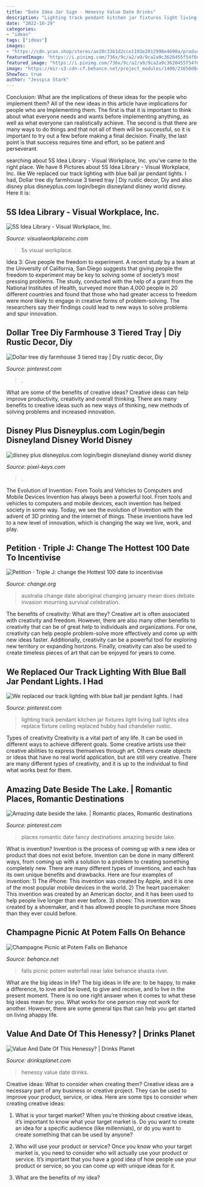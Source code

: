 ```yaml
---
title: "Date Idea Jar Sign - Henessy Value Date Drinks"
description: "Lighting track pendant kitchen jar fixtures light living ball lights idea replace fixture ceiling replaced hubby had chandelier rustic"
date: "2022-10-29"
categories:
- "ideas"
tags: ["ideas"]
images:
- "https://cdn.ycan.shop/stores/ae20c33b1d2cce1193e2012998e4690a/products/sNSrpXBRKd8aL42x2m15H1ZIKWdtwEwGlzsKXHhq.jpeg"
featuredImage: "https://i.pinimg.com/736x/9c/a2/a9/9ca2a9c3620455f54f6e6e9cbd1219d0--romantic-places-dates.jpg"
featured_image: "https://i.pinimg.com/736x/9c/a2/a9/9ca2a9c3620455f54f6e6e9cbd1219d0--romantic-places-dates.jpg"
image: "https://mir-s3-cdn-cf.behance.net/project_modules/1400/21650d8421229.560bd0e11535d.jpg"
ShowToc: true
author: "Jessyca Stark"
---
```



Conclusion: What are the implications of these ideas for the people who implement them?
All of the new ideas in this article have implications for people who are Implementing them. The first is that it is important to think about what everyone needs and wants before implementing anything, as well as what everyone can realistically achieve. The second is that there are many ways to do things and that not all of them will be successful, so it is important to try out a few before making a final decision. Finally, the last point is that success requires time and effort, so be patient and perseverant.

	

		
searching about 5S Idea Library - Visual Workplace, Inc. you've came to the right place. We have 8 Pictures about 5S Idea Library - Visual Workplace, Inc. like We replaced our track lighting with blue ball jar pendant lights. I had, Dollar tree diy farmhouse 3 tiered tray | Diy rustic decor, Diy and also disney plus disneyplus.com login/begin disneyland disney world disney. Here it is:
		
    
## 5S Idea Library - Visual Workplace, Inc.

<img loading=lazy src="https://www.visualworkplaceinc.com/wp-content/uploads/2019/02/Lubricants.jpg" onerror="this.onerror=null;this.src='https://tse4.mm.bing.net/th?id=OIP.FggC7k2TTVJMfOQzm11Q5AHaFj&amp;pid=15.1';" alt="5S Idea Library - Visual Workplace, Inc.">

_Source: visualworkplaceinc.com_

>5s visual workplace. 

	

Idea 3: Give people the freedom to experiment.
A recent study by a team at the University of California, San Diego suggests that giving people the freedom to experiment may be key to solving some of society’s most pressing problems. The study, conducted with the help of a grant from the National Institutes of Health, surveyed more than 4,000 people in 20 different countries and found that those who had greater access to freedom were more likely to engage in creative forms of problem-solving. The researchers say their findings could lead to new ways to solve problems and spur innovation.

    
## Dollar Tree Diy Farmhouse 3 Tiered Tray | Diy Rustic Decor, Diy

<img loading=lazy src="https://i.pinimg.com/736x/b3/52/5a/b3525a581e469254ca8e20c0fc8dbad5.jpg" onerror="this.onerror=null;this.src='https://tse2.mm.bing.net/th?id=OIP.aem2qqUgfVPrOvKsVeaukAHaJ3&amp;pid=15.1';" alt="Dollar tree diy farmhouse 3 tiered tray | Diy rustic decor, Diy">

_Source: pinterest.com_

>. 

	

What are some of the benefits of creative ideas?
Creative ideas can help improve productivity, creativity and overall thinking. There are many benefits to creative ideas such as new ways of thinking, new methods of solving problems and increased innovation.

    
## Disney Plus Disneyplus.com Login/begin Disneyland Disney World Disney

<img loading=lazy src="https://cdn.ycan.shop/stores/ae20c33b1d2cce1193e2012998e4690a/products/sNSrpXBRKd8aL42x2m15H1ZIKWdtwEwGlzsKXHhq.jpeg" onerror="this.onerror=null;this.src='https://tse3.mm.bing.net/th?id=OIP.JcaP4Ou1I7aCV9uUWvsuLgHaHa&amp;pid=15.1';" alt="disney plus disneyplus.com login/begin disneyland disney world disney">

_Source: pixel-keys.com_

>. 

	

The Evolution of Invention: From Tools and Vehicles to Computers and Mobile Devices
Invention has always been a powerful tool. From tools and vehicles to computers and mobile devices, each invention has helped society in some way. Today, we see the evolution of Invention with the advent of 3D printing and the internet of things. These inventions have led to a new level of innovation, which is changing the way we live, work, and play.

    
## Petition · Triple J: Change The Hottest 100 Date To Incentivise

<img loading=lazy src="https://assets.change.org/photos/9/ho/ja/mdHOjaIedVWOnQO-1600x900-noPad.jpg?1485347084" onerror="this.onerror=null;this.src='https://tse2.mm.bing.net/th?id=OIP.T8yj3K9qHhoGrVKX-CuVdwHaEK&amp;pid=15.1';" alt="Petition · Triple J: change the Hottest 100 date to incentivise">

_Source: change.org_

>australia change date aboriginal changing january mean does debate invasion mourning survival celebration. 

	

The benefits of creativity: What are they?
Creative art is often associated with creativity and freedom. However, there are also many other benefits to creativity that can be of great help to individuals and organizations. For one, creativity can help people problem-solve more effectively and come up with new ideas faster. Additionally, creativity can be a powerful tool for exploring new territory or expanding horizons. Finally, creativity can also be used to create timeless pieces of art that can be enjoyed for years to come.

    
## We Replaced Our Track Lighting With Blue Ball Jar Pendant Lights. I Had

<img loading=lazy src="https://i.pinimg.com/736x/69/a3/d5/69a3d5c3a20018f788fe20bd93e701a1--replace-track-lighting-track-lighting-ideas.jpg" onerror="this.onerror=null;this.src='https://tse1.mm.bing.net/th?id=OIP.n-I-Y0JFqObXyf2uC-apPQHaJ6&amp;pid=15.1';" alt="We replaced our track lighting with blue ball jar pendant lights. I had">

_Source: pinterest.com_

>lighting track pendant kitchen jar fixtures light living ball lights idea replace fixture ceiling replaced hubby had chandelier rustic. 

	

Types of creativity
Creativity is a vital part of any life. It can be used in different ways to achieve different goals. Some creative artists use their creative abilities to express themselves through art. Others create objects or ideas that have no real world application, but are still very creative. There are many different types of creativity, and it is up to the individual to find what works best for them.

    
## Amazing Date Beside The Lake. | Romantic Places, Romantic Destinations

<img loading=lazy src="https://i.pinimg.com/736x/9c/a2/a9/9ca2a9c3620455f54f6e6e9cbd1219d0--romantic-places-dates.jpg" onerror="this.onerror=null;this.src='https://tse1.mm.bing.net/th?id=OIP.Fkea9k08gxEFJSc7FbVAUgHaFj&amp;pid=15.1';" alt="Amazing date beside the lake. | Romantic places, Romantic destinations">

_Source: pinterest.com_

>places romantic date fancy destinations amazing beside lake. 

	

What is invention?
Invention is the process of coming up with a new idea or product that does not exist before. Invention can be done in many different ways, from coming up with a solution to a problem to creating something completely new. There are many different types of inventions, and each has its own unique benefits and drawbacks. Here are four examples of invention: 1) The iPhone: This invention was created by Apple, and it is one of the most popular mobile devices in the world. 2) The heart pacemaker: This invention was created by an American doctor, and it has been used to help people live longer than ever before. 3) shoes: This invention was created by a shoemaker, and it has allowed people to purchase more Shoes than they ever could before.

    
## Champagne Picnic At Potem Falls On Behance

<img loading=lazy src="https://mir-s3-cdn-cf.behance.net/project_modules/1400/21650d8421229.560bd0e11535d.jpg" onerror="this.onerror=null;this.src='https://tse2.mm.bing.net/th?id=OIP.3WxzGtoFsORqcbJyjMsexAHaEo&amp;pid=15.1';" alt="Champagne Picnic at Potem Falls on Behance">

_Source: behance.net_

>falls picnic potem waterfall near lake behance shasta river. 

	

What are the big ideas in life?
The big ideas in life are: to be happy, to make a difference, to love and be loved, to give and receive, and to live in the present moment. There is no one right answer when it comes to what these big ideas mean for you. What works for one person may not work for another. However, there are some general tips that can help you get started on living ahappy life.

    
## Value And Date Of This Henessy? | Drinks Planet

<img loading=lazy src="https://decg5lu73tfmh.cloudfront.net/drinksplanet.com/images/fbfiles/images/P_20151105_203225_v_1447021805.jpg" onerror="this.onerror=null;this.src='https://tse1.mm.bing.net/th?id=OIP.Y_Uvw25kpKQrD9hVBBu8ZgHaNL&amp;pid=15.1';" alt="Value And Date Of This Henessy? | Drinks Planet">

_Source: drinksplanet.com_

>henessy value date drinks. 

	

Creative ideas: What to consider when creating them?
Creative ideas are a necessary part of any business or creative project. They can be used to improve your product, service, or idea. Here are some tips to consider when creating creative ideas:
1. What is your target market? When you’re thinking about creative ideas, it’s important to know what your target market is. Do you want to create an idea for a specific audience (like millennials), or do you want to create something that can be used by anyone?

2. Who will use your product or service? Once you know who your target market is, you need to consider who will actually use your product or service. It’s important that you have a good idea of how people use your product or service, so you can come up with unique ideas for it.

3. What are the benefits of my idea?

